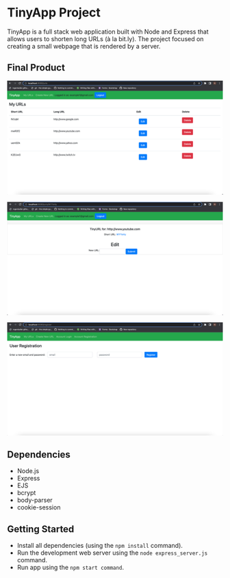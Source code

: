# TinyApp Project

TinyApp is a full stack web application built with Node and Express that allows users to shorten long URLs (à la bit.ly). The project focused on creating a small webpage that is rendered by a server. 

## Final Product

![The homepage of TinyApp where the user's URLs are displayed.](https://github.com/NoahPalin/tinyapp/blob/master/docs/urls-page.png)


![The edit screen where a user can edit a previously created URL.](https://github.com/NoahPalin/tinyapp/blob/master/docs/edit-page.png)


![The page where a user can register for TinyApp.](https://github.com/NoahPalin/tinyapp/blob/master/docs/register-page.png)

## Dependencies

- Node.js
- Express
- EJS
- bcrypt
- body-parser
- cookie-session


## Getting Started

- Install all dependencies (using the `npm install` command).
- Run the development web server using the `node express_server.js` command.
- Run app using the `npm start command`.